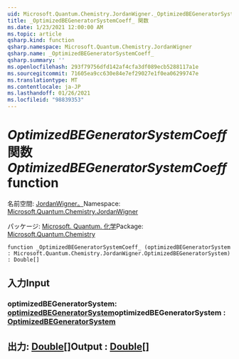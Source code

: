 ```yaml
---
uid: Microsoft.Quantum.Chemistry.JordanWigner._OptimizedBEGeneratorSystemCoeff_
title: _OptimizedBEGeneratorSystemCoeff_ 関数
ms.date: 1/23/2021 12:00:00 AM
ms.topic: article
qsharp.kind: function
qsharp.namespace: Microsoft.Quantum.Chemistry.JordanWigner
qsharp.name: _OptimizedBEGeneratorSystemCoeff_
qsharp.summary: ''
ms.openlocfilehash: 293f79756dfd142af4cfa3df089ecb5288117a1e
ms.sourcegitcommit: 71605ea9cc630e84e7ef29027e1f0ea06299747e
ms.translationtype: MT
ms.contentlocale: ja-JP
ms.lasthandoff: 01/26/2021
ms.locfileid: "98839353"
---
```

# <a name="_optimizedbegeneratorsystemcoeff_-function"></a><span data-ttu-id="90c96-102">_OptimizedBEGeneratorSystemCoeff_ 関数</span><span class="sxs-lookup"><span data-stu-id="90c96-102">_OptimizedBEGeneratorSystemCoeff_ function</span></span>

<span data-ttu-id="90c96-103">名前空間: [JordanWigner。](xref:Microsoft.Quantum.Chemistry.JordanWigner)</span><span class="sxs-lookup"><span data-stu-id="90c96-103">Namespace: [Microsoft.Quantum.Chemistry.JordanWigner](xref:Microsoft.Quantum.Chemistry.JordanWigner)</span></span>

<span data-ttu-id="90c96-104">パッケージ: [Microsoft. Quantum. 化学](https://nuget.org/packages/Microsoft.Quantum.Chemistry)</span><span class="sxs-lookup"><span data-stu-id="90c96-104">Package: [Microsoft.Quantum.Chemistry](https://nuget.org/packages/Microsoft.Quantum.Chemistry)</span></span>




```qsharp
function _OptimizedBEGeneratorSystemCoeff_ (optimizedBEGeneratorSystem : Microsoft.Quantum.Chemistry.JordanWigner.OptimizedBEGeneratorSystem) : Double[]
```


## <a name="input"></a><span data-ttu-id="90c96-105">入力</span><span class="sxs-lookup"><span data-stu-id="90c96-105">Input</span></span>

### <a name="optimizedbegeneratorsystem--optimizedbegeneratorsystem"></a><span data-ttu-id="90c96-106">optimizedBEGeneratorSystem: [optimizedBEGeneratorSystem](xref:Microsoft.Quantum.Chemistry.JordanWigner.OptimizedBEGeneratorSystem)</span><span class="sxs-lookup"><span data-stu-id="90c96-106">optimizedBEGeneratorSystem : [OptimizedBEGeneratorSystem](xref:Microsoft.Quantum.Chemistry.JordanWigner.OptimizedBEGeneratorSystem)</span></span>





## <a name="output--double"></a><span data-ttu-id="90c96-107">出力: [Double](xref:microsoft.quantum.lang-ref.double)[]</span><span class="sxs-lookup"><span data-stu-id="90c96-107">Output : [Double](xref:microsoft.quantum.lang-ref.double)[]</span></span>

